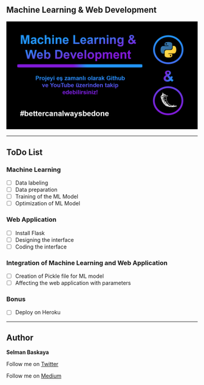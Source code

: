 ## Machine Learning & Web Development
![](assets/readme-img.png)

****

## ToDo List
### Machine Learning
- [ ] Data labeling
- [ ] Data preparation
- [ ] Training of the ML Model
- [ ] Optimization of ML Model

### Web Application
- [ ] Install Flask
- [ ] Designing the interface
- [ ] Coding the interface

### Integration of Machine Learning and Web Application
- [ ] Creation of Pickle file for ML model
- [ ] Affecting the web application with parameters

### Bonus
- [ ] Deploy on Heroku

****

## Author
**Selman Baskaya**

Follow me on [Twitter](https://twitter.com/selmanbaskaya)

Follow me on [Medium](https://medium.com/@selmanbaskaya)
